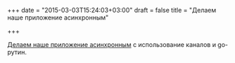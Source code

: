 +++
date = "2015-03-03T15:24:03+03:00"
draft = false
title = "Делаем наше приложение асинхронным"

+++

<p><a href="http://whizdumb.me/2015/03/02/going-async-with-channels-and-go-routines/">Делаем наше приложение асинхронным</a> с использование каналов и go-рутин.</p>

